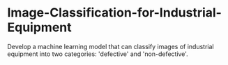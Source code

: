 # Image-Classification-for-Industrial-Equipment
Develop a machine learning model that can classify images of industrial equipment into two categories: 'defective' and 'non-defective'. 
